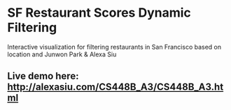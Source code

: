 # SF Restaurant Scores Dynamic Filtering
Interactive visualization for filtering restaurants in San Francisco based on location and 
Junwon Park & Alexa Siu

## Live demo here: http://alexasiu.com/CS448B_A3/CS448B_A3.html

